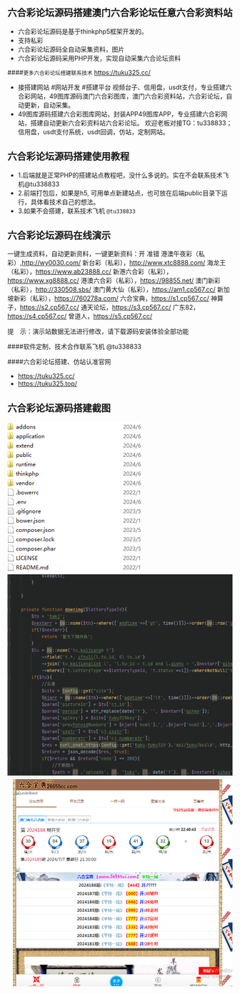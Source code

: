 ## 六合彩论坛源码搭建澳门六合彩论坛任意六合彩资料站
- 六合彩论坛源码是基于thinkphp5框架开发的。
- 支持私彩
- 六合彩论坛源码全自动采集资料，图片
- 六合彩论坛源码采用PHP开发，实现自动采集六合论坛资料


####`更多六合彩论坛搭建联系技术` https://tuku325.cc/
- 接搭建网站 #网站开发 #搭建平台 视频台子、信用盘，usdt支付，专业搭建六合彩网站，49图库源码澳门六合彩图库，澳门六合彩资料站，六合彩论坛，自动更新，自动采集。
- 49图库源码搭建六合彩图库网站，封装APP49图库APP，专业搭建六合彩网站，搭建自动更新六合彩资料站六合彩论坛。 欢迎老板对接TG：tu338833； 信用盘，usdt支付系统，usdt回调，仿站，定制网站。


## 六合彩论坛源码搭建使用教程

- 1.后端就是正常PHP的搭建站点教程吧，没什么多说的。实在不会联系技术飞机@tu338833
- 2.前端打包后，如果是h5, 可用单点新建站点，也可放在后端public目录下运行，具体看技术自己的想法。
- 3.如果不会搭建，联系技术飞机 `@tu338833`

## 六合彩论坛源码在线演示
一键生成资料，自动更新资料，一键更新资料：开 准错
港澳午夜彩（私彩）,http://wy0030.com/
新台彩（私彩），http://www.xtc8888.com/
海龙王（私彩），https://www.ab23888.cc/
新港六合彩（私彩），https://www.xg8888.cc/
港澳六合彩（私彩），https://98855.net/
澳门新彩（私彩），http://330508.sbs/
澳门黄大仙（私彩），https://am1.cp567.cc/
新加坡新彩（私彩），https://760278a.com/
六合宝典，https://s1.cp567.cc/
神算子，https://s2.cp567.cc/
通天论坛，https://s3.cp567.cc/
广东82，https://s4.cp567.cc/
曾道人，https://s5.cp567.cc/


提　示：演示站数据无法进行修改，请下载源码安装体验全部功能

####软件定制、技术合作联系飞机 @tu338833

####六合彩论坛搭建、仿站认准官网
- https://tuku325.cc/
- https://tuku325.top/


## 六合彩论坛源码搭建截图
![六合彩论坛源码](./image/1.png "六合彩论坛源码")
![六合彩论坛源码](./image/2.png "六合彩论坛源码")
![六合彩论坛源码](./image/3.png "六合彩论坛源码")